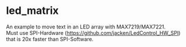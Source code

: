 # led_matrix
An example to move text in an LED array with MAX7219/MAX7221.<br/>
Must use SPI-Hardware (https://github.com/jacken/LedControl_HW_SPI) that is 20x faster than SPI-Software.
